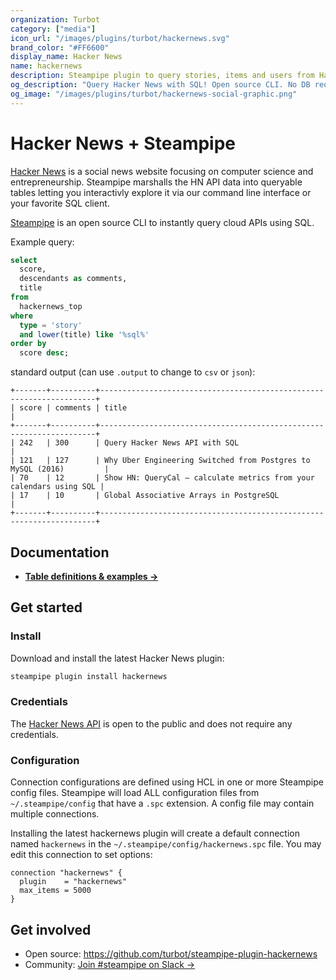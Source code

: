 ```yaml
---
organization: Turbot
category: ["media"]
icon_url: "/images/plugins/turbot/hackernews.svg"
brand_color: "#FF6600"
display_name: Hacker News
name: hackernews
description: Steampipe plugin to query stories, items and users from Hacker News.
og_description: "Query Hacker News with SQL! Open source CLI. No DB required."
og_image: "/images/plugins/turbot/hackernews-social-graphic.png"
---
```


# Hacker News + Steampipe

[Hacker News](https://news.ycombinator.com) is a social news website focusing on computer science and entrepreneurship. Steampipe marshalls the HN API data into queryable tables letting you interactivly explore it via our command line interface or your favorite SQL client. 

[Steampipe](https://steampipe.io) is an open source CLI to instantly query cloud APIs using SQL.

Example query:

```sql
select
  score,
  descendants as comments,
  title
from 
  hackernews_top
where
  type = 'story'
  and lower(title) like '%sql%'
order by
  score desc;
```
standard output (can use `.output` to change to `csv` or `json`):
```text
+-------+----------+---------------------------------------------------------------------+
| score | comments | title                                                               |
+-------+----------+---------------------------------------------------------------------+
| 242   | 300      | Query Hacker News API with SQL                                      |
| 121   | 127      | Why Uber Engineering Switched from Postgres to MySQL (2016)         |
| 70    | 12       | Show HN: QueryCal – calculate metrics from your calendars using SQL |
| 17    | 10       | Global Associative Arrays in PostgreSQL                             |
+-------+----------+---------------------------------------------------------------------+
```
## Documentation

- **[Table definitions & examples →](/plugins/turbot/hackernews/tables)**

## Get started

### Install

Download and install the latest Hacker News plugin:

```bash
steampipe plugin install hackernews
```

### Credentials

The [Hacker News API](https://github.com/HackerNews/API) is open to the public and does not require any credentials.


### Configuration

Connection configurations are defined using HCL in one or more Steampipe config files. Steampipe will load ALL configuration files from `~/.steampipe/config` that have a `.spc` extension. A config file may contain multiple connections.

Installing the latest hackernews plugin will create a default connection named `hackernews` in the `~/.steampipe/config/hackernews.spc` file. You may edit this connection to set options:

```hcl
connection "hackernews" {
  plugin    = "hackernews"
  max_items = 5000
}
```

## Get involved

- Open source: https://github.com/turbot/steampipe-plugin-hackernews
- Community: [Join #steampipe on Slack →](https://turbot.com/community/join)
